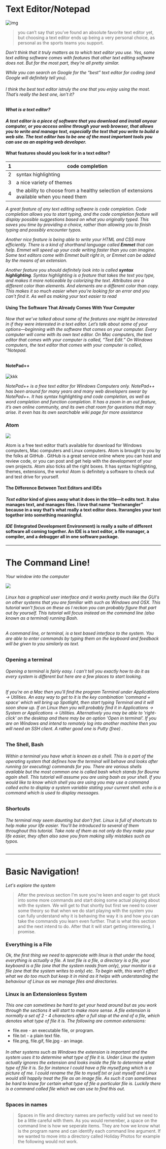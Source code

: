 #  Text Editor/Notepad

![img](https://encrypted-tbn0.gstatic.com/images?q=tbn:ANd9GcT6BpJBVACx-ChEq46Ax5-gtMRI5n3LPHArbQ&usqp=CAU.jpg)
> you can’t say that you’ve found an absolute favorite text editor yet, but choosing a text editor
ends up being a very personal choice, as personal as the sports teams you support.



 *Don’t think that it truly matters as to which text editor you use. Yes, some text editing software comes with features that other text editing software does not. But for the most part, they’re all pretty similar.*


 *While you can search on Google for the “best” text editor for coding
(and Google will definitely tell you)*.

 ###### I think the best text editor istruly the one that you enjoy using the most. That’s really the best one, isn’t it?

 ***What is a text editor?***

#### *A text editor is a piece of software that you download and install onyour computer, or you access online through your web browser, that allows you to write and manage text, especially the text that you write to build a web site. The text editor has to be one of the most important tools you can use as an aspiring web developer.*


#### What features should you look for in a text editor?

1|code completion
-|-
2|syntax highlighting
3|a nice variety of themes
4|the ability to choose from a healthy selection of extensions available when you need them


*A great feature of any text editing software is code completion. Code completion allows you to start typing, and the code completion feature will display possible suggestions based on what you originally typed. This saves you time by providing a choice, rather than allowing you to finish typing and possibly encounter typos.*

*Another nice feature  is being able to write your HTML and CSS more efficiently. There is a kind of shorthand language called ***Emmet*** that can help. Emmet will speed up your code writing faster than you can imagine. Some text editors come with Emmet built right in, or Emmet can be added by the means of an extension.*


*Another feature you should definitely look into is called ***syntax highlighting***. Syntax highlighting is a feature that takes the text you type, and makes it more noticeable by colorizing the text. Attributes are a different color than elements. And elements are a different color than copy. This makes it so much easier when you’re looking for an error and you can’t find it. As well as making your text easier to read*


#### Using The Software That Already Comes With Your Computer
###### Now that we’ve talked about some of the features one might be interested in if they were interested in a text editor. Let’s talk about some of your options—beginning with the software that comes on your computer. Every computer will come with its own text editor. On Mac computers, the text editor that comes with your computer is called, “Text Edit.” On Windows computers, the text editor that comes with your computer is called, “Notepad.



#### NotePad++

![kkk](https://encrypted-tbn0.gstatic.com/images?q=tbn:ANd9GcRqYpbjWsCC1tABK7QwJtrwhBvpi4dzGuDZLA&usqp=CAU.jpg)

*NotePad++ is a free text editor for Windows Computers only.
NotePad++ has been around for many years and many web developers swear by NotePad++. It has syntax highlighting and code completion, as well as word completion and function completion. It has a zoom in an out feature, it’s own online community, and its own chat room for questions that may arise. It even has its own searchable wiki page for more assistance*
### Atom
![](https://encrypted-tbn0.gstatic.com/images?q=tbn:ANd9GcQWh4WXf0at4JLMUosP-Np7auhUg8KUhlJCJGaKJNkG4vZApvmCPlO31gACNcLyNW9dRCU&usqp=CAU.jpg)

Atom is a free text editor that’s available for download for Windows
computers, Mac computers and Linux computers. Atom is brought to
you by the folks at GitHub . GitHub is a great service online where
you can host and review code, or you can post and get help with the
development of your own projects. Atom also ticks all the right boxes.
It has syntax highlighting, themes, extensions, the works! Atom is
definitely a software to check out and test drive for yourself.



#### The Difference Between Text Editors and IDEs

#### ***Text editor*** kind of gives away what it does in the title—it edits text. It also manages text, and manages files. I love that name “textwrangler” because in a way that’s what really a text editor does. Itwrangles your text together into something meaningful.

#### ***IDE*** (Integrated Development Environment) is really a suite of different software all coming together. An IDE is a text editor, a file manager, a compiler, and a debugger all in one software package.

--------------------------------------------------------


# The Command Line!
*Your window into the computer*

![](https://encrypted-tbn0.gstatic.com/images?q=tbn:ANd9GcRcqSbtJ_HfebtovzGdK3GYasSKCdmUhluCdg&usqp=CAU.jpg)

###### Linux has a graphical user interface and it works pretty much like the GUI's on other systems that you are familiar with such as Windows and OSX. This tutorial won't focus on these as I reckon you can probably figure that part out by yourself. This tutorial will focus instead on the command line (also known as a terminal) running Bash.

###### A command line, or terminal, is a text based interface to the system. You are able to enter commands by typing them on the keyboard and feedback will be given to you similarly as text.

### Opening a terminal

###### Opening a terminal is fairly easy. I can't tell you exactly how to do it as every system is different but here are a few places to start looking.

###### If you're on a Mac then you'll find the program Terminal under Applications -> Utilities. An easy way to get to it is the key combination 'command + space' which will bring up Spotlight, then start typing Terminal and it will soon show up. If on Linux then you will probably find it in Applications -> System or Applications -> Utilities. Alternatively you may be able to 'right-click' on the desktop and there may be an option 'Open in terminal'. If you are on Windows and intend to remotely log into another machine then you will need an SSH client. A rather good one is Putty (free) .

### The Shell, Bash
###### Within a terminal you have what is known as a shell. This is a part of the operating system that defines how the terminal will behave and looks after running (or executing) commands for you. There are various shells available but the most common one is called bash which stands for Bourne again shell. This tutorial will assume you are using bash as your shell. If you would like to know which shell you are using you may use a command called echo to display a system variable stating your current shell. echo is a command which is used to display messages.


### Shortcuts
###### The terminal may seem daunting but don't fret. Linux is full of shortcuts to help make your life easier. You'll be introduced to several of them throughout this tutorial. Take note of them as not only do they make your life easier, they often also save you from making silly mistakes such as typos.


--------------------------------------------------------------

# Basic Navigation!
*Let's explore the system*

>After the previous section I'm sure you're keen and eager to get stuck into some more commands and start doing some actual playing about with the system. We will get to that shortly but first we need to cover some theory so that when we do start playing with the system you can fully understand why it is behaving the way it is and how you can take the commands you learn even further. That is what this section and the next intend to do. After that it will start getting interesting, I promise.


### Everything is a File
*Ok, the first thing we need to appreciate with linux is that under the hood, everything is actually a file. A text file is a file, a directory is a file, your keyboard is a file (one that the system reads from only), your monitor is a file (one that the system writes to only) etc. To begin with, this won't affect what we do too much but keep it in mind as it helps with understanding the behaviour of Linux as we manage files and directories.* 

### Linux is an Extensionless System
*This one can sometimes be hard to get your head around but as you work through the sections it will start to make more sense. A file extension is normally a set of 2 - 4 characters after a full stop at the end of a file, which denotes what type of file it is. The following are common extensions:*

* file.exe - an executable file, or program.
* file.txt - a plain text file.
* file.png, file.gif, file.jpg - an image.

###### In other systems such as Windows the extension is important and the system uses it to determine what type of file it is. Under Linux the system actually ignores the extension and looks inside the file to determine what type of file it is. So for instance I could have a file myself.png which is a picture of me. I could rename the file to myself.txt or just myself and Linux would still happily treat the file as an image file. As such it can sometimes be hard to know for certain what type of file a particular file is. Luckily there is a command called file which we can use to find this out.


### Spaces in names
>Spaces in file and directory names are perfectly valid but we need to be a little careful with them. As you would remember, a space on the command line is how we seperate items. They are how we know what is the program name and can identify each command line argument. If we wanted to move into a directory called Holiday Photos for example the following would not work.


